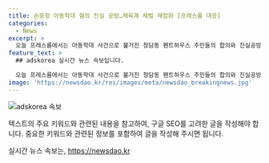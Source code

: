 ```yaml
---
title: 손웅정 아동학대 혐의 진실 공방…체육계 체벌 재점화 [프레스룸 대응]
categories:
  - News
excerpt: >
  오늘 프레스룸에서는 아동학대 사건으로 불거진 청담동 펜트하우스 주민들의 합의와 진실공방에 대해 논의됐어. 변호사 양지민과 장가희가 손웅정 기자와 함께 손흥민, 박지성 등과 관련된 이야기를 나눴어. 그들이 체벌과 관련된 최신 소식을 공유했고, 이에 대한 해결 방안도 제시했어. #MBN #프레스룸LIVE #국영호
feature_text: >
  ## adskorea 실시간 뉴스 속보입니다.

  오늘 프레스룸에서는 아동학대 사건으로 불거진 청담동 펜트하우스 주민들의 합의와 진실공방에 대해 논의됐어. 변호사 양지민과 장가희가 손웅정 기자와 함께 손흥민, 박지성 등과 관련된 이야기를 나눴어. 그들이 체벌과 관련된 최신 소식을 공유했고, 이에 대한 해결 방안도 제시했어. #MBN #프레스룸LIVE #국영호
image: 'https://newsdao.kr/res/images/meta/newsdao_breakingnews.jpg'
---
```


<p><img src="https://newsdao.kr/res/images/meta/newsdao_breakingnews.jpg" alt="adskorea 속보" /></p>

<p>텍스트의 주요 키워드와 관련된 내용을 참고하여, 구글 SEO를 고려한 글을 작성해야 합니다. 중요한 키워드와 관련된 정보를 포함하여 글을 작성해 주시면 됩니다.</p>
실시간 뉴스 속보는, <a href="https://newsdao.kr" rel="dofollow">https://newsdao.kr</a>



